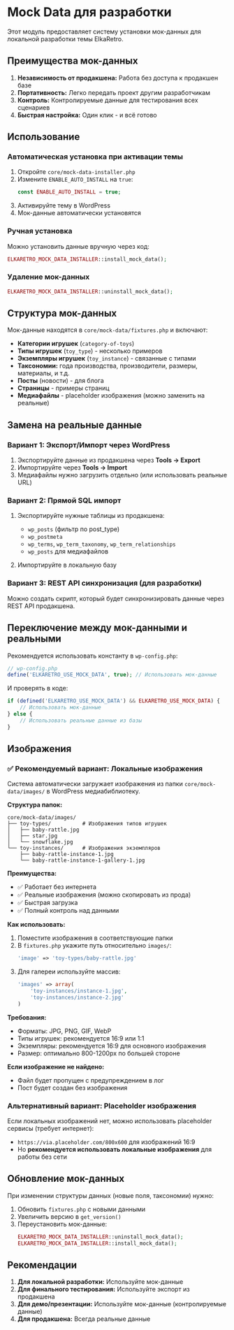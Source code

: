 # Mock Data для разработки

Этот модуль предоставляет систему установки мок-данных для локальной разработки темы ElkaRetro.

## Преимущества мок-данных

1. **Независимость от продакшена:** Работа без доступа к продакшен базе
2. **Портативность:** Легко передать проект другим разработчикам
3. **Контроль:** Контролируемые данные для тестирования всех сценариев
4. **Быстрая настройка:** Один клик - и всё готово

## Использование

### Автоматическая установка при активации темы

1. Откройте `core/mock-data-installer.php`
2. Измените `ENABLE_AUTO_INSTALL` на `true`:
   ```php
   const ENABLE_AUTO_INSTALL = true;
   ```
3. Активируйте тему в WordPress
4. Мок-данные автоматически установятся

### Ручная установка

Можно установить данные вручную через код:

```php
ELKARETRO_MOCK_DATA_INSTALLER::install_mock_data();
```

### Удаление мок-данных

```php
ELKARETRO_MOCK_DATA_INSTALLER::uninstall_mock_data();
```

## Структура мок-данных

Мок-данные находятся в `core/mock-data/fixtures.php` и включают:

- **Категории игрушек** (`category-of-toys`)
- **Типы игрушек** (`toy_type`) - несколько примеров
- **Экземпляры игрушек** (`toy_instance`) - связанные с типами
- **Таксономии:** года производства, производители, размеры, материалы, и т.д.
- **Посты** (новости) - для блога
- **Страницы** - примеры страниц
- **Медиафайлы** - placeholder изображения (можно заменить на реальные)

## Замена на реальные данные

### Вариант 1: Экспорт/Импорт через WordPress

1. Экспортируйте данные из продакшена через **Tools → Export**
2. Импортируйте через **Tools → Import**
3. Медиафайлы нужно загрузить отдельно (или использовать реальные URL)

### Вариант 2: Прямой SQL импорт

1. Экспортируйте нужные таблицы из продакшена:
   - `wp_posts` (фильтр по post_type)
   - `wp_postmeta`
   - `wp_terms`, `wp_term_taxonomy`, `wp_term_relationships`
   - `wp_posts` для медиафайлов

2. Импортируйте в локальную базу

### Вариант 3: REST API синхронизация (для разработки)

Можно создать скрипт, который будет синхронизировать данные через REST API продакшена.

## Переключение между мок-данными и реальными

Рекомендуется использовать константу в `wp-config.php`:

```php
// wp-config.php
define('ELKARETRO_USE_MOCK_DATA', true); // Использовать мок-данные
```

И проверять в коде:

```php
if (defined('ELKARETRO_USE_MOCK_DATA') && ELKARETRO_USE_MOCK_DATA) {
    // Использовать мок-данные
} else {
    // Использовать реальные данные из базы
}
```

## Изображения

### ✅ Рекомендуемый вариант: Локальные изображения

Система автоматически загружает изображения из папки `core/mock-data/images/` в WordPress медиабиблиотеку.

**Структура папок:**
```
core/mock-data/images/
├── toy-types/          # Изображения типов игрушек
│   ├── baby-rattle.jpg
│   ├── star.jpg
│   └── snowflake.jpg
└── toy-instances/      # Изображения экземпляров
    ├── baby-rattle-instance-1.jpg
    └── baby-rattle-instance-1-gallery-1.jpg
```

**Преимущества:**
- ✅ Работает без интернета
- ✅ Реальные изображения (можно скопировать из прода)
- ✅ Быстрая загрузка
- ✅ Полный контроль над данными

**Как использовать:**
1. Поместите изображения в соответствующие папки
2. В `fixtures.php` укажите путь относительно `images/`:
   ```php
   'image' => 'toy-types/baby-rattle.jpg'
   ```
3. Для галереи используйте массив:
   ```php
   'images' => array(
       'toy-instances/instance-1.jpg',
       'toy-instances/instance-2.jpg'
   )
   ```

**Требования:**
- Форматы: JPG, PNG, GIF, WebP
- Типы игрушек: рекомендуется 16:9 или 1:1
- Экземпляры: рекомендуется 16:9 для основного изображения
- Размер: оптимально 800-1200px по большей стороне

**Если изображение не найдено:**
- Файл будет пропущен с предупреждением в лог
- Пост будет создан без изображения

### Альтернативный вариант: Placeholder изображения

Если локальных изображений нет, можно использовать placeholder сервисы (требует интернет):
- `https://via.placeholder.com/800x600` для изображений 16:9
- Но **рекомендуется использовать локальные изображения** для работы без сети

## Обновление мок-данных

При изменении структуры данных (новые поля, таксономии) нужно:

1. Обновить `fixtures.php` с новыми данными
2. Увеличить версию в `get_version()`
3. Переустановить мок-данные:
   ```php
   ELKARETRO_MOCK_DATA_INSTALLER::uninstall_mock_data();
   ELKARETRO_MOCK_DATA_INSTALLER::install_mock_data();
   ```

## Рекомендации

1. **Для локальной разработки:** Используйте мок-данные
2. **Для финального тестирования:** Используйте экспорт из продакшена
3. **Для демо/презентации:** Используйте мок-данные (контролируемые данные)
4. **Для продакшена:** Всегда реальные данные

